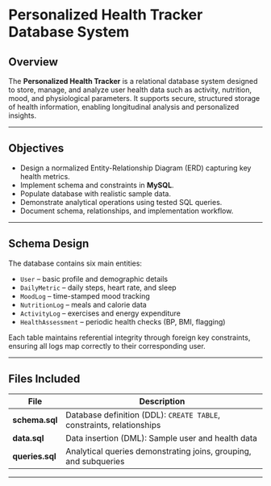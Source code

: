 # Personalized Health Tracker Database System

## Overview
The **Personalized Health Tracker** is a relational database system designed to store, manage, and analyze user health data such as activity, nutrition, mood, and physiological parameters. It supports secure, structured storage of health information, enabling longitudinal analysis and personalized insights.

---

## Objectives
- Design a normalized Entity-Relationship Diagram (ERD) capturing key health metrics.  
- Implement schema and constraints in **MySQL**.  
- Populate database with realistic sample data.  
- Demonstrate analytical operations using tested SQL queries.  
- Document schema, relationships, and implementation workflow.

---

## Schema Design
The database contains six main entities:

- `User` – basic profile and demographic details  
- `DailyMetric` – daily steps, heart rate, and sleep  
- `MoodLog` – time-stamped mood tracking  
- `NutritionLog` – meals and calorie data  
- `ActivityLog` – exercises and energy expenditure  
- `HealthAssessment` – periodic health checks (BP, BMI, flagging)

Each table maintains referential integrity through foreign key constraints, ensuring all logs map correctly to their corresponding user.

---

## Files Included
| File | Description |
|------|--------------|
| **schema.sql** | Database definition (DDL): `CREATE TABLE`, constraints, relationships |
| **data.sql** | Data insertion (DML): Sample user and health data |
| **queries.sql** | Analytical queries demonstrating joins, grouping, and subqueries |

---


